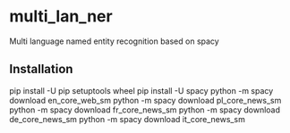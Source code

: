 # multi_lan_ner
Multi language named entity recognition based on spacy

## Installation
pip install -U pip setuptools wheel
pip install -U spacy
python -m spacy download en_core_web_sm
python -m spacy download pl_core_news_sm
python -m spacy download fr_core_news_sm
python -m spacy download de_core_news_sm
python -m spacy download it_core_news_sm
